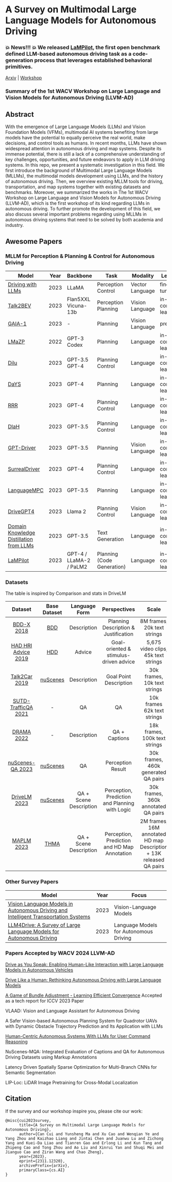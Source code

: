 # A Survey on Multimodal Large Language Models for Autonomous Driving      

### :boom: News!!! :boom: We released [LaMPilot](https://arxiv.org/abs/2312.04372), the first open benchmark defined LLM-based autonomous driving task as a code-generation process that leverages established behavioral primitives.     

[Arxiv](https://arxiv.org/abs/2311.12320)   |   [Workshop](https://llvm-ad.github.io/) 

### Summary of the 1st WACV Workshop on Large Language and Vision Models for Autonomous Driving (LLVM-AD)     

## Abstract
With the emergence of Large Language Models (LLMs) and Vision Foundation Models (VFMs), multimodal AI systems benefiting from large models have the potential to equally perceive the real world, make decisions, and control tools as humans. In recent months, LLMs have shown widespread attention in autonomous driving and map systems. Despite its immense potential, there is still a lack of a comprehensive understanding of key challenges, opportunities, and future endeavors to apply in LLM driving systems. In this repo, we present a systematic investigation in this field. We first introduce the background of Multimodal Large Language Models (MLLMs), the multimodal models development using LLMs, and the history of autonomous driving. Then, we overview existing MLLM tools for driving, transportation, and map systems together with existing datasets and benchmarks. Moreover, we summarized the works in The 1st WACV Workshop on Large Language and Vision Models for Autonomous Driving (LLVM-AD), which is the first workshop of its kind regarding LLMs in autonomous driving. To further promote the development of this field, we also discuss several important problems regarding using MLLMs in autonomous driving systems that need to be solved by both academia and industry.      

## Awesome Papers

### MLLM for Perception & Planning & Control for Autonomous Driving

| Model                           | Year | Backbone               | Task              | Modality          | Learning | Input           | Output               |
|---------------------------------|------|------------------------|-------------------|-------------------|----------|-----------------|----------------------|
| [Driving with LLMs](https://arxiv.org/abs/2310.01957)           | 2023 | LLaMA                  | Perception Control| Vector Language   | fine-tuning    |  Vector Query    | Response / Actions   |
| [Talk2BEV](https://arxiv.org/abs/2310.02251)                    | 2023 | Flan5XXL Vicuna-13b    | Perception Planning| Vision Language   | in-context learning      | Image Query     | Response             |
| [GAIA-1](https://arxiv.org/abs/2309.17080)                     | 2023 | -                      | Planning          | Vision Language   | pretrained       | Video Prompt    | Video                |
| [LMaZP](https://arxiv.org/abs/2201.07207)                       | 2022 | GPT-3 Codex            | Planning          | Language          | in-context learning      | Text            | Plan                 |
| [Dilu](https://arxiv.org/abs/2309.16292)                        | 2023 | GPT-3.5 GPT-4          | Planning Control  | Language          | in-context learning      | Text            | Action               |
| [DaYS](https://arxiv.org/abs/2309.10228)                        | 2023 | GPT-4                  | Planning          | Language          | in-context learning      | Text            | Code                 |
| [RRR](https://arxiv.org/abs/2310.08034)                         | 2023 | GPT-4                  | Planning Control  | Language          | in-context learning      | Text            | Action               |
| [DlaH](https://arxiv.org/abs/2307.07162)                        | 2023 | GPT-3.5                | Planning Control  | Language          | in-context learning      | Text            | Action               |
| [GPT-Driver](https://arxiv.org/abs/2310.01415)                  | 2023 | GPT-3.5                | Planning          | Vision Language   | in-context learning      | Text            | Trajectory           |
| [SurrealDriver](https://arxiv.org/abs/2309.13193)             | 2023 | GPT-4                  | Planning Control  | Language          | in-context learning      | Text            | Text / Actions       |
| [LanguageMPC](https://arxiv.org/abs/2310.03026)                | 2023 | GPT-3.5                | Planning          | Language          | in-context learning      | Text            | Action               |
| [DriveGPT4](https://arxiv.org/abs/2310.01412)                  | 2023 | Llama 2                | Planning Control  | Vision Language   | in-context learning      | Image Text Action | Text / Actions       |
| [Domain Knowledge Distillation from LLMs](https://arxiv.org/abs/2310.01412)    | 2023 | GPT-3.5    | Text Generation  | Language   | in-context learning      | Text |  Concept   |
| [LaMPilot](https://arxiv.org/abs/2312.04372)  |  2023 | GPT-4 / LLaMA-2 / PaLM2  |  Planning (Code Generation)  |  Language  |  in-context learning  | Text | Code as action  |



### Datasets   
The table is inspired by Comparison and stats in DriveLM    

| Dataset  |    Base Dataset    |    Language Form    |   Perspectives  |   Scale      |  Release?  |
|:---------:|:-------------:|:-------------:|:------:|:--------------------------------------------:|:----------:|
| [BDD-X 2018](https://github.com/JinkyuKimUCB/explainable-deep-driving)  |  [BDD](https://bdd-data.berkeley.edu/)  | Description | Planning Description & Justification    | 8M frames, 20k text strings   |**:heavy_check_mark:**|
| [HAD HRI Advice 2019](https://usa.honda-ri.com/had)  |  [HDD](https://usa.honda-ri.com/hdd)  | Advice | Goal-oriented & stimulus-driven advice | 5,675 video clips, 45k text strings   |**:heavy_check_mark:**|
| [Talk2Car 2019](https://github.com/talk2car/Talk2Car)   |      [nuScenes](https://www.nuscenes.org/)    | Description |  Goal Point Description | 30k frames, 10k text strings | **:heavy_check_mark:**|
| [SUTD-TrafficQA 2021](https://github.com/sutdcv/SUTD-TrafficQA)   |      -    | QA |  QA | 10k frames 62k text strings | **:heavy_check_mark:**|
| [DRAMA 2022](https://usa.honda-ri.com/drama)   |  - | Description |  QA + Captions | 18k frames, 100k text strings | **:heavy_check_mark:**|
| [nuScenes-QA 2023](https://arxiv.org/abs/2305.14836)   |   [nuScenes](https://www.nuscenes.org/)  | QA |  Perception Result     | 30k frames, 460k generated QA pairs| **:heavy_check_mark:** |
| [DriveLM 2023](https://github.com/OpenDriveLab/DriveLM) | [nuScenes](https://www.nuscenes.org/) | QA + Scene Description | Perception, Prediction and Planning with Logic | 30k frames, 360k annotated QA pairs |**:heavy_check_mark:** |
| [MAPLM 2023](https://github.com/LLVM-AD/MAPLM) | [THMA](https://dl.acm.org/doi/10.1609/aaai.v37i13.26848) | QA + Scene Description | Perception, Prediction and HD Map Annotation | 2M frames, 16M annotated HD map Description + 13K released QA pairs | **:heavy_check_mark:** |

### Other Survey Papers     

| Model                           | Year |       Focus        |
|---------------------------------|------|------------------------|
| [Vision Language Models in Autonomous Driving and Intelligent Transportation Systems](https://arxiv.org/abs/2310.14414)    |  2023  |    Vision-Language Models    |        
| [LLM4Drive: A Survey of Large Language Models for Autonomous Driving](https://arxiv.org/abs/2311.01043)    |  2023  |    Language Models for Autonomous Driving    |    


### Papers Accepted by WACV 2024 LLVM-AD      

[Drive as You Speak: Enabling Human-Like Interaction with Large Language Models in Autonomous Vehicles](https://arxiv.org/abs/2309.10228)     

[Drive Like a Human: Rethinking Autonomous Driving with Large Language Models](https://arxiv.org/abs/2307.07162)       

[A Game of Bundle Adjustment - Learning Efficient Convergence](https://arxiv.org/abs/2308.13270) Accepted as a tech report for ICCV 2023 Paper          

VLAAD: Vision and Language Assistant for Autonomous Driving      

A Safer Vision-based Autonomous Planning System for Quadrotor UAVs with Dynamic Obstacle Trajectory Prediction and Its Application with LLMs     

[Human-Centric Autonomous Systems With LLMs for User Command Reasoning](https://arxiv.org/abs/2311.08206)       

NuScenes-MQA: Integrated Evaluation of Captions and QA for Autonomous Driving Datasets using Markup Annotations       

Latency Driven Spatially Sparse Optimization for Multi-Branch CNNs for Semantic Segmentation       

LIP-Loc: LiDAR Image Pretraining for Cross-Modal Localization      

## Citation    

If the survey and our workshop inspire you, please cite our work:    

```
@misc{cui2023survey,
      title={A Survey on Multimodal Large Language Models for Autonomous Driving}, 
      author={Can Cui and Yunsheng Ma and Xu Cao and Wenqian Ye and Yang Zhou and Kaizhao Liang and Jintai Chen and Juanwu Lu and Zichong Yang and Kuei-Da Liao and Tianren Gao and Erlong Li and Kun Tang and Zhipeng Cao and Tong Zhou and Ao Liu and Xinrui Yan and Shuqi Mei and Jianguo Cao and Ziran Wang and Chao Zheng},
      year={2023},
      eprint={2311.12320},
      archivePrefix={arXiv},
      primaryClass={cs.AI}
}
```


